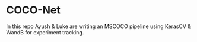 # COCO-Net

In this repo Ayush & Luke are writing an MSCOCO pipeline using KerasCV & WandB for experiment tracking.
